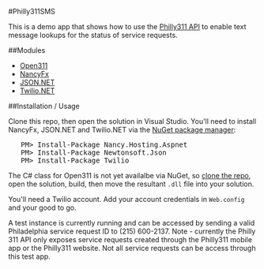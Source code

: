 #Philly311SMS

This is a demo app that shows how to use the [Philly311 API](http://phlapi.com/open311.html) to enable text message lookups for the status of service requests.

##Modules

* [Open311](https://github.com/mheadd/csharp-open311)
* [NancyFx](http://nancyfx.org/)
* [JSON.NET](http://james.newtonking.com/projects/json-net.aspx)
* [Twilio.NET](https://github.com/twilio/twilio-csharp)

##Installation / Usage

Clone this repo, then open the solution in Visual Studio.
You'll need to install NancyFx, JSON.NET and Twilio.NET via the [NuGet package manager](http://nuget.org/):

<pre>
   PM> Install-Package Nancy.Hosting.Aspnet
   PM> Install-Package Newtonsoft.Json
   PM> Install-Package Twilio
</pre>

The C# class for Open311 is not yet availalbe via NuGet, so [clone the repo](https://github.com/mheadd/csharp-open311), open the solution, build, then move the resultant <code>.dll</code> file into your solution.

You'll need a Twilio account. Add your account credentials in <code>Web.config</code> and your good to go. 

A test instance is currently running and can be accessed by sending a valid Philadelphia service request ID to (215) 600-2137. Note - currently the Philly 311 API only exposes service requests created through the Philly311 mobile app or the Philly311 website. Not all service requests can be access through this test app.
